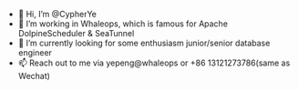 - 👋 Hi, I’m @CypherYe
- 👀 I’m working in Whaleops, which is famous for Apache DolpineScheduler & SeaTunnel
- 🌱 I’m currently looking for some enthusiasm junior/senior database engineer  
- 📫 Reach out to me via yepeng@whaleops or +86 13121273786(same as Wechat)
